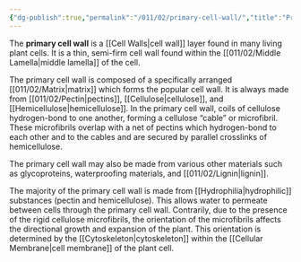 ```yaml
---
{"dg-publish":true,"permalink":"/011/02/primary-cell-wall/","title":"Primary Cell Wall","tags":["BIOL412"],"noteIcon":"fallback","created":"2024-09-26T13:45:04.121-07:00","updated":"2024-09-26T15:24:20.888-07:00"}
---
```


The **primary cell wall** is a [[Cell Walls\|cell wall]] layer found in many living plant cells. It is a thin, semi-firm cell wall found within the [[011/02/Middle Lamella\|middle lamella]] of the cell.

The primary cell wall is composed of a specifically arranged [[011/02/Matrix\|matrix]] which forms the popular cell wall. It is always made from [[011/02/Pectin\|pectins]], [[Cellulose\|cellulose]], and [[Hemicellulose\|hemicellulose]]. In the primary cell wall, coils of cellulose hydrogen-bond to one another, forming a cellulose “cable” or microfibril. These microfibrils overlap with a net of pectins which hydrogen-bond to each other and to the cables and are secured by parallel crosslinks of hemicellulose.

The primary cell wall may also be made from various other materials such as glycoproteins, waterproofing materials, and [[011/02/Lignin\|lignin]].

The majority of the primary cell wall is made from [[Hydrophilia\|hydrophilic]] substances (pectin and hemicellulose). This allows water to permeate between cells through the primary cell wall. Contrarily, due to the presence of the rigid cellulose microfibrils, the orientation of the microfibrils affects the directional growth and expansion of the plant. This orientation is determined by the [[Cytoskeleton\|cytoskeleton]] within the [[Cellular Membrane\|cell membrane]] of the plant cell.